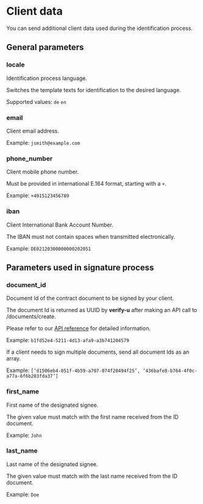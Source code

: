# Client data

You can send additional client data used during the identification process.

## General parameters <a name="supported-parameters"></a>

### **locale**

Identification process language.

Switches the template texts for identification to the desired language.

Supported values: `de` `en`

### **email**

Client email address.

Example: `jsmith@example.com`

### **phone_number**

Client mobile phone number.

Must be provided in international E.164 format, starting with a `+`.

Example: `+4915123456789`

### **iban**

Client International Bank Account Number.

The IBAN must not contain spaces when transmitted electronically.

Example: `DE02120300000000202051`

## Parameters used in signature process

### **document_id**

Document Id of the contract document to be signed by your client.

The document Id is returned as UUID by **verify-u** after making an API call to /documents/create.

Please refer to our [API reference](api-reference) for detailed information.

Example: `b1fd52e4-5211-4d13-afa9-a3b741204579`

If a client needs to sign multiple documents, send all document Ids as an array.

Example: `[‘d1506eb4-051f-4b59-a707-074f28494f25’, ‘436bafe8-b764-4f0c-a77a-6f6b203fda37’]`

### **first_name**

First name of the designated signee.

The given value must match with the first name received from the ID document.

Example: `John`

### **last_name**

Last name of the designated signee.

The given value must match with the last name received from the ID document.

Example: `Doe`
